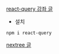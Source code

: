 [react-query 강좌 글](https://mycodings.fly.dev/blog/2023-09-17-how-to-use-react-query-and-usequery)

- 설치

```shell
npm i react-query
```

[nextree 글](https://www.nextree.io/react-query/)